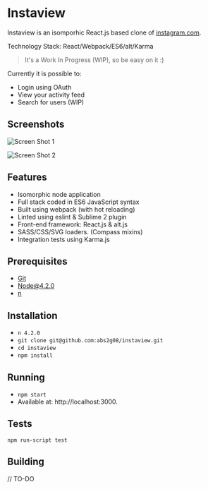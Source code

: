 # Instaview

Instaview is an isomporhic React.js based clone of [instagram.com](https://instagram.com). 

Technology Stack: React/Webpack/ES6/alt/Karma

>It's a Work In Progress (WIP), so be easy on it :)

Currently it is possible to:

* Login using OAuth
* View your activity feed
* Search for users (WIP)

## Screenshots

![Screen Shot 1](http://i.imgur.com/AHw9GuG.png)

![Screen Shot 2](http://i.imgur.com/2sF9FQq.png)

## Features

* Isomorphic node application
* Full stack coded in ES6 JavaScript syntax
* Built using webpack (with hot reloading)
* Linted using eslint & Sublime 2 plugin
* Front-end framework: React.js & alt.js
* SASS/CSS/SVG loaders. (Compass mixins)
* Integration tests using Karma.js

## Prerequisites

* [Git](http://git-scm.com/)
* [Node@4.2.0](http://nodejs.org/)
* [n](https://www.npmjs.com/package/n)

## Installation

* `n 4.2.0`
* `git clone git@github.com:abs2g08/instaview.git`
* `cd instaview`
* `npm install`

## Running

* `npm start`
* Available at: http://localhost:3000.

## Tests

`npm run-script test`

## Building

// TO-DO

